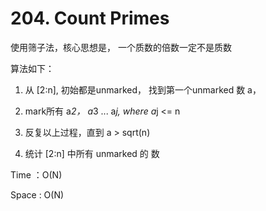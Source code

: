 # 204. Count Primes

使用筛子法，核心思想是， 一个质数的倍数一定不是质数

算法如下：

1. 从 [2:n], 初始都是unmarked， 找到第一个unmarked 数 a，

2. mark所有 a*2， a*3 ... a*j, where a*j <= n

3. 反复以上过程，直到 a > sqrt(n)

4. 统计 [2:n] 中所有 unmarked 的 数

Time ：O(N)

 Space : O(N)
